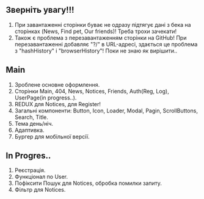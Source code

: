 ## Зверніть увагу!!! 
1. При завантаженні сторінки буває не одразу підтягує дані з бека на сторінках (News, Find pet, Our friends)! Треба трохи зачекати!
2. Також є проблема з перезавантаженням сторінки на GitHub! При перезавантаженні добавляє "?/" в URL-адресі, здається це проблема з "hashHistory" і "browserHistory"! Поки не знаю як вирішити..

## Main

1. Зроблене основне оформлення.
2. Сторінки Main, 404, News, Notices, Friends, Auth(Reg, Log), UserPage(in progress..).
3. REDUX для Notices, для Register!
4. Загальні компоненти: Button, Icon, Loader, Modal, Pagin, ScrollButtons, Search, Title.
5. Тема день/ніч.
6. Адаптивка.
7. Бургер для мобільної версії.

## In Progres..

1. Реєстрація.
2. Функціонал по User.
3. Пофіксити Пошук для Notices, обробка помилки запиту.
4. Фільтр для Notices.
